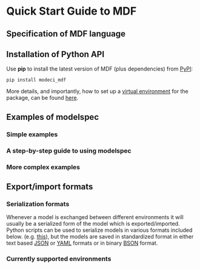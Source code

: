 # Quick Start Guide to MDF



## Specification of MDF language



## Installation of Python API



Use **pip** to install the latest version of MDF (plus dependencies) from [PyPI](https://pypi.org/project/modeci-mdf):
```
pip install modeci_mdf
```

More details, and importantly, how to set up a [virtual environment](https://virtualenv.pypa.io/en/latest/) for the package, can be found [here](Installation).

## Examples of modelspec

### Simple examples


### A step-by-step guide to using modelspec



### More complex examples



## Export/import formats

### Serialization formats

Whenever a model is exchanged between different environments it will usually be a serialized form of the model which is exported/imported. Python scripts can be used to serialize models in various formats included below. (e.g. [this](https://github.com/ModECI/modelspec/blob/main/examples/document.py)), but the models are saved in standardized format in either text based [JSON](https://github.com/ModECI/modelspec/blob/main/examples/document.json) or [YAML](https://github.com/ModECI/modelspec/blob/main/examples/document.yaml) formats or in binary [BSON](https://github.com/ModECI/modelspec/blob/main/examples/document.bson) format.

### Currently supported environments

